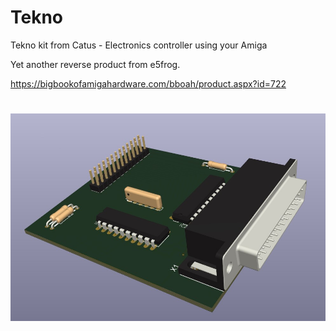 # Tekno
Tekno kit from Catus - Electronics controller using your Amiga

Yet another reverse product from e5frog.

https://bigbookofamigahardware.com/bboah/product.aspx?id=722


#
![3D Version](https://github.com/Retro-Commodore/Tekno/blob/main/Image/Tekno%20Board%20reversed.jpg)